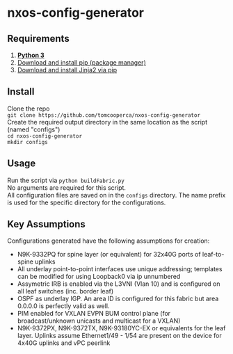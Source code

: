 # nxos-config-generator #
## Requirements ##

1. <a href="https://www.python.org/downloads/">**Python 3**</a>
2. <a href="https://pip.pypa.io/en/stable/installing/">Download and install pip (package manager)</a>
3. <a href="http://jinja.pocoo.org/docs/dev/intro/#as-a-python-egg-via-easy-install">Download and install Jinja2 via pip</a>

## Install ##
Clone the repo  
    `git clone https://github.com/tomcooperca/nxos-config-generator`  
Create the required output directory in the same location as the script (named "configs")  
    `cd nxos-config-generator`  
    `mkdir configs`  

## Usage ##
Run the script via `python buildFabric.py`  
No arguments are required for this script.  
All configuration files are saved on in the `configs` directory. The name prefix is used for the specific directory for the configurations.  

## Key Assumptions ##
Configurations generated have the following assumptions for creation:
  * N9K-9332PQ for spine layer (or equivalent) for 32x40G ports of leaf-to-spine uplinks
  * All underlay point-to-point interfaces use unique addressing; templates can be modified for using Loopback0 via ip unnumbered
  * Assymetric IRB is enabled via the L3VNI (Vlan 10) and is configured on all leaf switches (inc. border leaf)
  * OSPF as underlay IGP. An area ID is configured for this fabric but area 0.0.0.0 is perfectly valid as well.
  * PIM enabled for VXLAN EVPN BUM control plane (for broadcast/unknown unicasts and multicast for a VXLAN)
  * N9K-9372PX, N9K-9372TX, N9K-93180YC-EX or equivalents for the leaf layer. Uplinks assume Ethernet1/49 - 1/54 are present on the device for 4x40G uplinks and vPC peerlink

